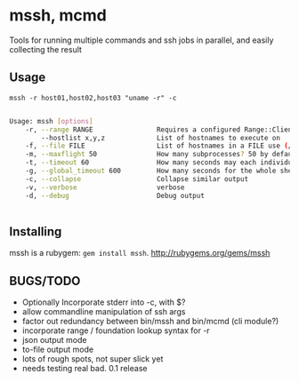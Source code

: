 mssh, mcmd
==========


Tools for running multiple commands and ssh jobs in parallel, and easily collecting the result

Usage
-----


<code>mssh -r  host01,host02,host03 "uname -r" -c</code>

```sh

Usage: mssh [options]
    -r, --range RANGE                Requires a configured Range::Client. Use --hostlist if you do not use range
        --hostlist x,y,z             List of hostnames to execute on
    -f, --file FILE                  List of hostnames in a FILE use (/dev/stdin) for reading from stdin
    -m, --maxflight 50               How many subprocesses? 50 by default
    -t, --timeout 60                 How many seconds may each individual process take? 0 for no timeout
    -g, --global_timeout 600         How many seconds for the whole shebang 0 for no timeout
    -c, --collapse                   Collapse similar output 
    -v, --verbose                    verbose 
    -d, --debug                      Debug output
    
```

Installing
-----

mssh is a rubygem: <code>gem install mssh</code>. http://rubygems.org/gems/mssh

BUGS/TODO
---------


 * Optionally Incorporate stderr into -c, with $?
 * allow commandline manipulation of ssh args
 * factor out redundancy between bin/mssh and bin/mcmd (cli module?)
 * incorporate range / foundation lookup syntax for -r
 * json output mode
 * to-file output mode
 * lots of rough spots, not super slick yet
 * needs testing real bad. 0.1 release

